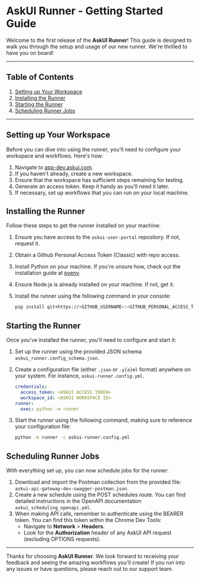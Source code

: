 # AskUI Runner - Getting Started Guide

Welcome to the first release of the **AskUI Runner**! This guide is designed to walk you through the setup and usage of our new runner. We're thrilled to have you on board!

---

## Table of Contents
1. [Setting up Your Workspace](#setting-up-your-workspace)
2. [Installing the Runner](#installing-the-runner)
3. [Starting the Runner](#starting-the-runner)
4. [Scheduling Runner Jobs](#scheduling-runner-jobs)

---

## Setting up Your Workspace

Before you can dive into using the runner, you'll need to configure your workspace and workflows. Here's how:

1. Navigate to [app-dev.askui.com](https://app-dev.askui.com).
2. If you haven't already, create a new workspace.
3. Ensure that the workspace has sufficient steps remaining for testing.
4. Generate an access token. Keep it handy as you'll need it later.
5. If necessary, set up workflows that you can run on your local machine.

## Installing the Runner

Follow these steps to get the runner installed on your machine:

1. Ensure you have access to the `askui-user-portal` repository. If not, request it.
2. Obtain a Github Personal Access Token (Classic) with repo access.
3. Install Python on your machine. If you're unsure how, check out the installation guide at [pyenv](https://github.com/pyenv/pyenv#installation).
4. Ensure Node.js is already installed on your machine. If not, get it.
5. Install the runner using the following command in your console:

   ```bash
   pip install git+https://<GITHUB_USERNAME>:<GITHUB_PERSONAL_ACCESS_TOKEN>@github.com/askui/askui-user-portal.git@CL-301-pickup-run-jobs#subdirectory=runner


## Starting the Runner

Once you've installed the runner, you'll need to configure and start it:

1. Set up the runner using the provided JSON schema `askui_runner.config_schema.json`.
2. Create a configuration file (either `.json` or `.y{a}ml` format) anywhere on your system. For instance, `askui-runner.config.yml`.

   ```yml
   credentials:
     access_token: <ASKUI ACCESS TOKEN>
     workspace_id: <ASKUI WORKSPACE ID>
   runner:
     exec: python -m runner
   ```

3. Start the runner using the following command, making sure to reference your configuration file:

   ```bash
   python -m runner -c askui-runner.config.yml
   ```

## Scheduling Runner Jobs

With everything set up, you can now schedule jobs for the runner:

1. Download and import the Postman collection from the provided file: `askui-api-gateway-dev-swagger-postman.json`.
2. Create a new schedule using the POST schedules route. You can find detailed instructions in the OpenAPI documentation `askui_scheduling_openapi.yml`.
3. When making API calls, remember to authenticate using the BEARER token. You can find this token within the Chrome Dev Tools:
   - Navigate to **Network** > **Headers**.
   - Look for the **Authorization** header of any AskUI API request (excluding OPTIONS requests).

---

Thanks for choosing **AskUI Runner**. We look forward to receiving your feedback and seeing the amazing workflows you'll create! If you run into any issues or have questions, please reach out to our support team.
